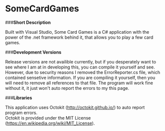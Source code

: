 # SomeCardGames

###**Short Description**

Built with Visual Studio, Some Card Games is a C# application with the power of the .net framework behind it, that allows you to play a few card games.

###**Development Versions**

Release versions are not availible currently, but if you desperately want to see where I am at in developing this, you can compile it yourself and see. However, due to security reasons I removed the ErrorReporter.cs file, which contained sensetive information. If you are compiling it yourself, then you will need to remove all references to that file. The program will work fine without it, it just won't auto report the errors to my this page.

###**Libraries**

This application uses Octokit (http://octokit.github.io/) to auto report program errors.            
Octokit is provided under the MIT License (https://en.wikipedia.org/wiki/MIT_License).
